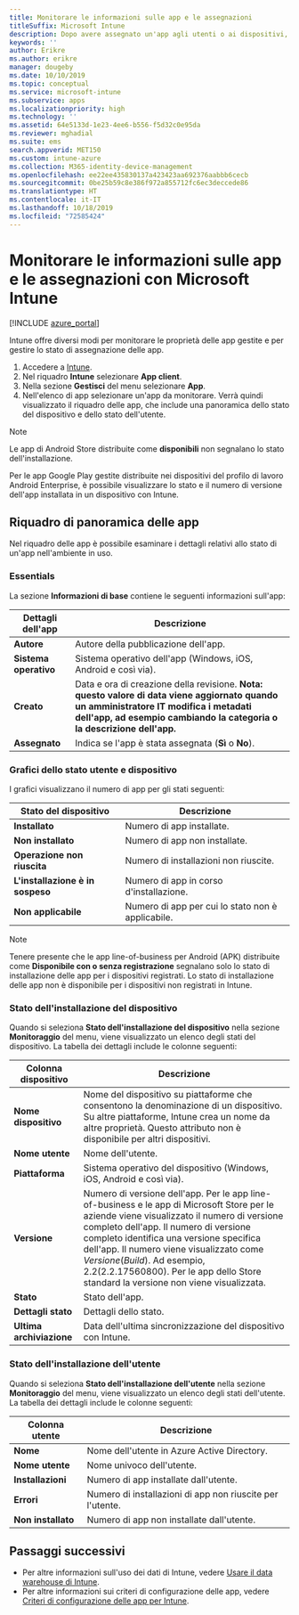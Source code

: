```yaml
---
title: Monitorare le informazioni sulle app e le assegnazioni
titleSuffix: Microsoft Intune
description: Dopo avere assegnato un'app agli utenti o ai dispositivi, usare queste informazioni per monitorare lo stato dell'app.
keywords: ''
author: Erikre
ms.author: erikre
manager: dougeby
ms.date: 10/10/2019
ms.topic: conceptual
ms.service: microsoft-intune
ms.subservice: apps
ms.localizationpriority: high
ms.technology: ''
ms.assetid: 64e5133d-1e23-4ee6-b556-f5d32c0e95da
ms.reviewer: mghadial
ms.suite: ems
search.appverid: MET150
ms.custom: intune-azure
ms.collection: M365-identity-device-management
ms.openlocfilehash: ee22ee435830137a423423aa692376aabbb6cecb
ms.sourcegitcommit: 0be25b59c8e386f972a855712fc6ec3deccede86
ms.translationtype: HT
ms.contentlocale: it-IT
ms.lasthandoff: 10/18/2019
ms.locfileid: "72585424"
---
```

# <a name="monitor-app-information-and-assignments-with-microsoft-intune"></a>Monitorare le informazioni sulle app e le assegnazioni con Microsoft Intune

[!INCLUDE [azure_portal](../includes/azure_portal.md)]

Intune offre diversi modi per monitorare le proprietà delle app gestite e per gestire lo stato di assegnazione delle app.

1. Accedere a [Intune](https://go.microsoft.com/fwlink/?linkid=2090973).
3. Nel riquadro **Intune** selezionare **App client**.
4. Nella sezione **Gestisci** del menu selezionare **App**.
5. Nell'elenco di app selezionare un'app da monitorare. Verrà quindi visualizzato il riquadro delle app, che include una panoramica dello stato del dispositivo e dello stato dell'utente.

> [!NOTE]
> Le app di Android Store distribuite come **disponibili** non segnalano lo stato dell'installazione.
>
> Per le app Google Play gestite distribuite nei dispositivi del profilo di lavoro Android Enterprise, è possibile visualizzare lo stato e il numero di versione dell'app installata in un dispositivo con Intune. 

## <a name="app-overview-pane"></a>Riquadro di panoramica delle app

Nel riquadro delle app è possibile esaminare i dettagli relativi allo stato di un'app nell'ambiente in uso.

### <a name="essentials"></a>Essentials
La sezione **Informazioni di base** contiene le seguenti informazioni sull'app:

 | **Dettagli dell'app**            | **Descrizione**                                                      |
|------------------------|------------------------------------------------------------------|
| **Autore**          | Autore della pubblicazione dell'app.                                            |
| **Sistema operativo**   | Sistema operativo dell'app (Windows, iOS, Android e così via). |
| **Creato**             | Data e ora di creazione della revisione. <b>**Nota**: questo valore di data viene aggiornato quando un amministratore IT modifica i metadati dell'app, ad esempio cambiando la categoria o la descrizione dell'app.                        |
| **Assegnato**           | Indica se l'app è stata assegnata (**Sì** o **No**).                  |

### <a name="device-and-user-status-graphs"></a>Grafici dello stato utente e dispositivo
I grafici visualizzano il numero di app per gli stati seguenti:

| **Stato del dispositivo**       | **Descrizione**                                       |
|-----------------------|-------------------------------------------------------|
| **Installato**         | Numero di app installate.                         |
| **Non installato**     | Numero di app non installate.                     |
| **Operazione non riuscita**            | Numero di installazioni non riuscite.                   |
| **L'installazione è in sospeso**   | Numero di app in corso d'installazione. |
| **Non applicabile**           | Numero di app per cui lo stato non è applicabile.            |

> [!NOTE]
> Tenere presente che le app line-of-business per Android (APK) distribuite come **Disponibile con o senza registrazione** segnalano solo lo stato di installazione delle app per i dispositivi registrati. Lo stato di installazione delle app non è disponibile per i dispositivi non registrati in Intune.

### <a name="device-install-status"></a>Stato dell'installazione del dispositivo

Quando si seleziona **Stato dell'installazione del dispositivo** nella sezione **Monitoraggio** del menu, viene visualizzato un elenco degli stati del dispositivo. La tabella dei dettagli include le colonne seguenti:

| **Colonna dispositivo**      | **Descrizione**                                                                                                                                                                                                                                            |
|----------------------|------------------------------------------------------------------------------------------------------------------------------------------------------------------------------------------------------------------------------------------------------------|
| **Nome dispositivo**      | Nome del dispositivo su piattaforme che consentono la denominazione di un dispositivo. Su altre piattaforme, Intune crea un nome da altre proprietà. Questo attributo non è disponibile per altri dispositivi.                                                                       |
| **Nome utente**        | Nome dell'utente.                                                                                                                                                                                                                                      |
| **Piattaforma**         | Sistema operativo del dispositivo (Windows, iOS, Android e così via).                                                                                                                                                                                           |
| **Versione**          | Numero di versione dell'app. Per le app line-of-business e le app di Microsoft Store per le aziende viene visualizzato il numero di versione completo dell'app. Il numero di versione completo identifica una versione specifica dell'app. Il numero viene visualizzato come _Versione_(_Build_). Ad esempio, 2.2(2.2.17560800). Per le app dello Store standard la versione non viene visualizzata. |
| **Stato**           | Stato dell'app.                                                                                                                                                                                                                                     |
| **Dettagli stato**   | Dettagli dello stato.                                                                                                                                                                                                                                     |
| **Ultima archiviazione**    | Data dell'ultima sincronizzazione del dispositivo con Intune.                                                                                                                                                                                                                  |


### <a name="user-install-status"></a>Stato dell'installazione dell'utente

Quando si seleziona **Stato dell'installazione dell'utente** nella sezione **Monitoraggio** del menu, viene visualizzato un elenco degli stati dell'utente. La tabella dei dettagli include le colonne seguenti:

| **Colonna utente**     | **Descrizione**                           |
|---------------------|-------------------------------------------|
| **Nome**            | Nome dell'utente in Azure Active Directory.         |
| **Nome utente**       | Nome univoco dell'utente.              |
| **Installazioni**   | Numero di app installate dall'utente. |
| **Errori**        | Numero di installazioni di app non riuscite per l'utente.     |
| **Non installato**   | Numero di app non installate dall'utente. |


## <a name="next-steps"></a>Passaggi successivi

- Per altre informazioni sull'uso dei dati di Intune, vedere [Usare il data warehouse di Intune](../reports-nav-create-intune-reports.md).
- Per altre informazioni sui criteri di configurazione delle app, vedere [Criteri di configurazione delle app per Intune](app-configuration-policies-overview.md).

